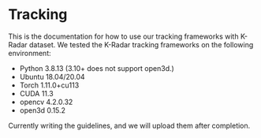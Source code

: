 # Tracking

This is the documentation for how to use our tracking frameworks with K-Radar dataset. We tested the K-Radar tracking frameworks on the following environment:

* Python 3.8.13 (3.10+ does not support open3d.)
* Ubuntu 18.04/20.04
* Torch 1.11.0+cu113
* CUDA 11.3
* opencv 4.2.0.32
* open3d 0.15.2

Currently writing the guidelines, and we will upload them after completion.
